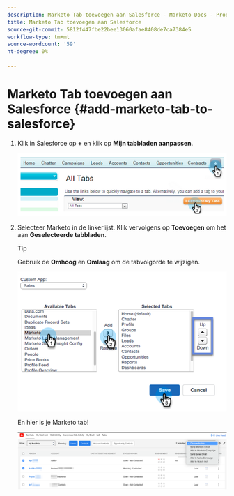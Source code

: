 ```yaml
---
description: Marketo Tab toevoegen aan Salesforce - Marketo Docs - Productdocumentatie
title: Marketo Tab toevoegen aan Salesforce
source-git-commit: 5812f447fbe22bee13060afae8408de7ca7384e5
workflow-type: tm+mt
source-wordcount: '59'
ht-degree: 0%

---
```


# Marketo Tab toevoegen aan Salesforce {#add-marketo-tab-to-salesforce}

1. Klik in Salesforce op **+** en klik op **Mijn tabbladen aanpassen**.

   ![](assets/add-marketo-tab-to-salesforce-1.png)

1. Selecteer Marketo in de linkerlijst. Klik vervolgens op **Toevoegen** om het aan **Geselecteerde tabbladen**.

   >[!TIP]
   >
   >Gebruik de **Omhoog** en **Omlaag** om de tabvolgorde te wijzigen.

   ![](assets/add-marketo-tab-to-salesforce-2.png)

   En hier is je Marketo tab!

   ![](assets/add-marketo-tab-to-salesforce-3.png)
